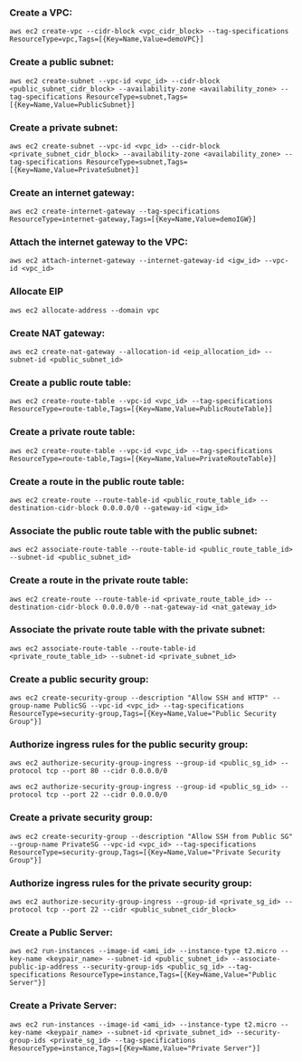 ### Create a VPC:
```aws ec2 create-vpc --cidr-block <vpc_cidr_block> --tag-specifications ResourceType=vpc,Tags=[{Key=Name,Value=demoVPC}]```

### Create a public subnet:
```aws ec2 create-subnet --vpc-id <vpc_id> --cidr-block <public_subnet_cidr_block> --availability-zone <availability_zone> --tag-specifications ResourceType=subnet,Tags=[{Key=Name,Value=PublicSubnet}]```

### Create a private subnet:
```aws ec2 create-subnet --vpc-id <vpc_id> --cidr-block <private_subnet_cidr_block> --availability-zone <availability_zone> --tag-specifications ResourceType=subnet,Tags=[{Key=Name,Value=PrivateSubnet}]```

### Create an internet gateway:
```aws ec2 create-internet-gateway --tag-specifications ResourceType=internet-gateway,Tags=[{Key=Name,Value=demoIGW}]```

### Attach the internet gateway to the VPC:
```aws ec2 attach-internet-gateway --internet-gateway-id <igw_id> --vpc-id <vpc_id>```

### Allocate EIP
```aws ec2 allocate-address --domain vpc```

### Create NAT gateway:
```aws ec2 create-nat-gateway --allocation-id <eip_allocation_id> --subnet-id <public_subnet_id>```

### Create a public route table:
```aws ec2 create-route-table --vpc-id <vpc_id> --tag-specifications ResourceType=route-table,Tags=[{Key=Name,Value=PublicRouteTable}]```

### Create a private route table:
```aws ec2 create-route-table --vpc-id <vpc_id> --tag-specifications ResourceType=route-table,Tags=[{Key=Name,Value=PrivateRouteTable}]```

### Create a route in the public route table:
```aws ec2 create-route --route-table-id <public_route_table_id> --destination-cidr-block 0.0.0.0/0 --gateway-id <igw_id>```

### Associate the public route table with the public subnet:
```aws ec2 associate-route-table --route-table-id <public_route_table_id> --subnet-id <public_subnet_id>```

### Create a route in the private route table:
```aws ec2 create-route --route-table-id <private_route_table_id> --destination-cidr-block 0.0.0.0/0 --nat-gateway-id <nat_gateway_id>```

### Associate the private route table with the private subnet:
```aws ec2 associate-route-table --route-table-id <private_route_table_id> --subnet-id <private_subnet_id>```

### Create a public security group:
```aws ec2 create-security-group --description "Allow SSH and HTTP" --group-name PublicSG --vpc-id <vpc_id> --tag-specifications ResourceType=security-group,Tags=[{Key=Name,Value="Public Security Group"}]```

### Authorize ingress rules for the public security group:
```aws ec2 authorize-security-group-ingress --group-id <public_sg_id> --protocol tcp --port 80 --cidr 0.0.0.0/0```

```aws ec2 authorize-security-group-ingress --group-id <public_sg_id> --protocol tcp --port 22 --cidr 0.0.0.0/0```

### Create a private security group:
```aws ec2 create-security-group --description "Allow SSH from Public SG" --group-name PrivateSG --vpc-id <vpc_id> --tag-specifications ResourceType=security-group,Tags=[{Key=Name,Value="Private Security Group"}]```

### Authorize ingress rules for the private security group:
```aws ec2 authorize-security-group-ingress --group-id <private_sg_id> --protocol tcp --port 22 --cidr <public_subnet_cidr_block>```

### Create a Public Server:
```aws ec2 run-instances --image-id <ami_id> --instance-type t2.micro --key-name <keypair_name> --subnet-id <public_subnet_id> --associate-public-ip-address --security-group-ids <public_sg_id> --tag-specifications ResourceType=instance,Tags=[{Key=Name,Value="Public Server"}]```

### Create a Private Server:
```aws ec2 run-instances --image-id <ami_id> --instance-type t2.micro --key-name <keypair_name> --subnet-id <private_subnet_id> --security-group-ids <private_sg_id> --tag-specifications ResourceType=instance,Tags=[{Key=Name,Value="Private Server"}]```